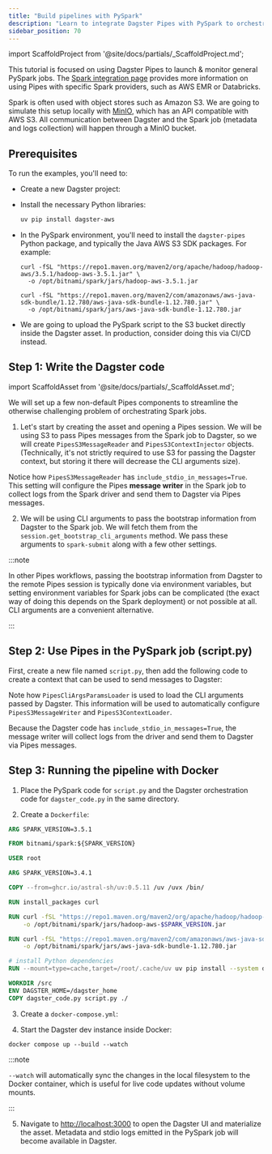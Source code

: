```yaml
---
title: "Build pipelines with PySpark"
description: "Learn to integrate Dagster Pipes with PySpark to orchestrate PySpark jobs in a Dagster pipeline."
sidebar_position: 70
---
```


import ScaffoldProject from '@site/docs/partials/\_ScaffoldProject.md';

This tutorial is focused on using Dagster Pipes to launch & monitor general PySpark jobs. The [Spark integration page](/integrations/libraries/spark) provides more information on using Pipes with specific Spark providers, such as AWS EMR or Databricks.

Spark is often used with object stores such as Amazon S3. We are going to simulate this setup locally with [MinIO](https://min.io), which has an API compatible with AWS S3. All communication between Dagster and the Spark job (metadata and logs collection) will happen through a MinIO bucket.

## Prerequisites

To run the examples, you'll need to:

- Create a new Dagster project:
  <ScaffoldProject />
- Install the necessary Python libraries:
  ```bash
  uv pip install dagster-aws
  ```
- In the PySpark environment, you'll need to install the `dagster-pipes` Python package, and typically the Java AWS S3 SDK packages. For example:

  ```shell
  curl -fSL "https://repo1.maven.org/maven2/org/apache/hadoop/hadoop-aws/3.5.1/hadoop-aws-3.5.1.jar" \
    -o /opt/bitnami/spark/jars/hadoop-aws-3.5.1.jar

  curl -fSL "https://repo1.maven.org/maven2/com/amazonaws/aws-java-sdk-bundle/1.12.780/aws-java-sdk-bundle-1.12.780.jar" \
    -o /opt/bitnami/spark/jars/aws-java-sdk-bundle-1.12.780.jar
  ```
- We are going to upload the PySpark script to the S3 bucket directly inside the Dagster asset. In production, consider doing this via CI/CD instead.

## Step 1: Write the Dagster code

import ScaffoldAsset from '@site/docs/partials/\_ScaffoldAsset.md';

<ScaffoldAsset />

We will set up a few non-default Pipes components to streamline the otherwise challenging problem of orchestrating Spark jobs.

1. Let's start by creating the asset and opening a Pipes session. We will be using S3 to pass Pipes messages from the Spark job to Dagster, so we will create `PipesS3MessageReader` and `PipesS3ContextInjector` objects. (Technically, it's not strictly required to use S3 for passing the Dagster context, but storing it there will decrease the CLI arguments size).

<CodeExample path="docs_snippets/docs_snippets/guides/dagster/dagster_pipes/pyspark/dagster_code.py" startAfter="start_pipes_session_marker" endBefore="end_pipes_session_marker" title="src/<project_name>/defs/assets.py" />

Notice how `PipesS3MessageReader` has `include_stdio_in_messages=True`. This setting will configure the Pipes **message writer** in the Spark job to collect logs from the Spark driver and send them to Dagster via Pipes messages.

2. We will be using CLI arguments to pass the bootstrap information from Dagster to the Spark job. We will fetch them from the `session.get_bootstrap_cli_arguments` method. We pass these arguments to `spark-submit` along with a few other settings.


<CodeExample path="docs_snippets/docs_snippets/guides/dagster/dagster_pipes/pyspark/dagster_code.py" startAfter="end_pipes_session_marker" endBefore="start_definitions_marker" />

:::note

In other Pipes workflows, passing the bootstrap information from Dagster to the remote Pipes session is typically done via environment variables, but setting environment variables for Spark jobs can be complicated (the exact way of doing this depends on the Spark deployment) or not possible at all. CLI arguments are a convenient alternative.

:::

## Step 2: Use Pipes in the PySpark job (script.py)

First, create a new file named `script.py`, then add the following code to create a context that can be used to send messages to Dagster:

<CodeExample path="docs_snippets/docs_snippets/guides/dagster/dagster_pipes/pyspark/script.py" />

Note how `PipesCliArgsParamsLoader` is used to load the CLI arguments passed by Dagster. This information will be used to automatically configure `PipesS3MessageWriter` and `PipesS3ContextLoader`.

Because the Dagster code has `include_stdio_in_messages=True`, the message writer will collect logs from the driver and send them to Dagster via Pipes messages.

## Step 3: Running the pipeline with Docker

1. Place the PySpark code for `script.py` and the Dagster orchestration code for `dagster_code.py` in the same directory.

2. Create a `Dockerfile`:

```dockerfile file=/guides/dagster/dagster_pipes/pyspark/Dockerfile
ARG SPARK_VERSION=3.5.1

FROM bitnami/spark:${SPARK_VERSION}

USER root

ARG SPARK_VERSION=3.4.1

COPY --from=ghcr.io/astral-sh/uv:0.5.11 /uv /uvx /bin/

RUN install_packages curl

RUN curl -fSL "https://repo1.maven.org/maven2/org/apache/hadoop/hadoop-aws/$SPARK_VERSION/hadoop-aws-$SPARK_VERSION.jar" \
    -o /opt/bitnami/spark/jars/hadoop-aws-$SPARK_VERSION.jar

RUN curl -fSL "https://repo1.maven.org/maven2/com/amazonaws/aws-java-sdk-bundle/1.12.780/aws-java-sdk-bundle-1.12.780.jar" \
    -o /opt/bitnami/spark/jars/aws-java-sdk-bundle-1.12.780.jar

# install Python dependencies
RUN --mount=type=cache,target=/root/.cache/uv uv pip install --system dagster dagster-webserver dagster-aws pyspark

WORKDIR /src
ENV DAGSTER_HOME=/dagster_home
COPY dagster_code.py script.py ./
```

3. Create a `docker-compose.yml`:

<CodeExample path="docs_snippets/docs_snippets/guides/dagster/dagster_pipes/pyspark/docker-compose.yml" />

4. Start the Dagster dev instance inside Docker:

```shell
docker compose up --build --watch
```

:::note

`--watch` will automatically sync the changes in the local filesystem to the
Docker container, which is useful for live code updates without volume mounts.

:::

5. Navigate to [http://localhost:3000](http://localhost:3000) to open the Dagster UI and materialize the asset. Metadata and stdio logs emitted in the PySpark job will become available in Dagster.

